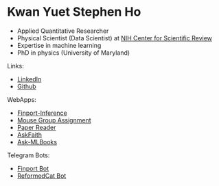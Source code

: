 # Kwan Yuet Stephen Ho

- Applied Quantitative Researcher
- Physical Scientist (Data Scientist) at [NIH Center for Scientific Review](https://public.csr.nih.gov/)
- Expertise in machine learning
- PhD in physics (University of Maryland)

Links:
- [LinkedIn](https://www.linkedin.com/in/kwan-yuet-ho-19882530/)
- [Github](https://github.com/stephenhky)

WebApps:
- [Finport-Inference](https://finport-inference.streamlit.app/)
- [Mouse Group Assignment](https://stephenhky-mousegroupassignment-app-ldygfx.streamlit.app/)
- [Paper Reader](https://llm-paper-reader.streamlit.app/)
- [AskFaith](https://askfaith.streamlit.app/)
- [Ask-MLBooks](https://ask-mlbooks.streamlit.app/)

Telegram Bots:
- [Finport Bot](https://t.me/FinportTelebot)
- [ReformedCat Bot](https://t.me/reformedcatbot)
